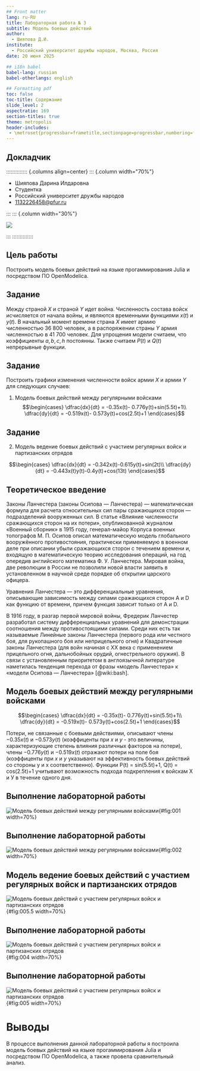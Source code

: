 ```yaml
---
## Front matter
lang: ru-RU
title: Лабораторная работа № 3
subtitle: Модель боевых действий
author:
  - Шияпова Д.И.
institute:
  - Российский университет дружбы народов, Москва, Россия
date: 20 июня 2025

## i18n babel
babel-lang: russian
babel-otherlangs: english

## Formatting pdf
toc: false
toc-title: Содержание
slide_level: 2
aspectratio: 169
section-titles: true
theme: metropolis
header-includes:
 - \metroset{progressbar=frametitle,sectionpage=progressbar,numbering=fraction}
---
```



## Докладчик

:::::::::::::: {.columns align=center}
::: {.column width="70%"}

  * Шияпова Дарина Илдаровна
  * Студентка
  * Российский университет дружбы народов
  * [1132226458@pfur.ru](mailto:1132226458@pfur.ru)


:::
::: {.column width="30%"}

![](./image/dishiyapova.jpeg)

:::
::::::::::::::

## Цель работы


Построить модель боевых действий на языке прогаммирования Julia и посредством ПО OpenModelica.

## Задание

Между страной $X$ и страной $Y$ идет война. Численность состава войск
исчисляется от начала войны, и являются временными функциями $x(t)$ и $y(t)$. В
начальный момент времени страна $X$ имеет армию численностью 36 800 человек,
а в распоряжении страны $Y$ армия численностью в 41 700 человек. Для упрощения
модели считаем, что коэффициенты $a, b, c, h$ постоянны. Также считаем $P(t)$ и $Q(t)$ непрерывные функции.

## Задание

Построить графики изменения численности войск армии $X$ и армии $Y$ для  следующих случаев:

1. Модель боевых действий между регулярными войсками
$$\begin{cases}
    \dfrac{dx}{dt} = -0.35x(t)- 0.776y(t)+sin(5.5t)+1\\
    \dfrac{dy}{dt} = -0.519x(t)- 0.573y(t)+cos(2.5t)+1
\end{cases}$$

## Задание

2. Модель ведение боевых действий с участием регулярных войск и партизанских отрядов

$$\begin{cases}
    \dfrac{dx}{dt} = -0.342x(t)-0.615y(t)+sin(2t)\\
    \dfrac{dy}{dt} = -0.443x(t)y(t)-0.4y(t)+cos(13t)
\end{cases}$$

## Теоретическое введение

Законы Ланчестера (законы Осипова — Ланчестера) — математическая формула для расчета относительных сил пары сражающихся сторон — подразделений вооруженных сил. В статье «Влияние численности сражающихся сторон на их потери», опубликованной журналом «Военный сборник» в 1915 году, генерал-майор Корпуса военных топографов М. П. Осипов описал математическую модель глобального вооружённого противостояния, практически применяемую в военном деле при описании убыли сражающихся сторон с течением времени и, входящую в математическую теорию исследования операций, на год опередив английского математика Ф. У. Ланчестера. Мировая война, две революции в России не позволили новой власти заявить в установленном в научной среде порядке об открытии царского офицера.

Уравнения Ланчестера — это дифференциальные уравнения, описывающие зависимость между силами сражающихся сторон A и D как функцию от времени, причем функция зависит только от A и D.

В 1916 году, в разгар первой мировой войны, Фредерик Ланчестер разработал систему дифференциальных уравнений для демонстрации соотношения между противостоящими силами. Среди них есть так называемые Линейные законы Ланчестера (первого рода или честного боя, для рукопашного боя или неприцельного огня) и Квадратичные законы Ланчестера (для войн начиная с XX века с применением прицельного огня, дальнобойных орудий, огнестрельного оружия). В связи с установленным приоритетом в англоязычной литературе наметилась тенденция перехода от фразы «модель Ланчестера» к «модели Осипова — Ланчестера» [@wiki:bash].



## Модель боевых действий между регулярными войсками

$$\begin{cases}
    \dfrac{dx}{dt} = -0.35x(t)- 0.776y(t)+sin(5.5t)+1\\
    \dfrac{dy}{dt} = -0.519x(t)- 0.573y(t)+cos(2.5t)+1
\end{cases}$$

Потери, не связанные с боевыми действиями, описывают члены $-0.35x(t)$ и $-0.573y(t)$ (коэффиценты при $x$ и $y$ - это величины, характеризующие степень влияния различных факторов на потери), члены $-0.776y(t)$ и $-0.519x(t)$ отражают потери на поле боя (коэффиценты при  $x$ и $y$ указывают на эффективность боевых действий со стороны у и х соответственно). Функции P(t) = sin(5.5t)+1, Q(t) = cos(2.5t)+1 учитывают
возможность подхода подкрепления к войскам Х и У в течение одного дня.

## Выполнение лабораторной работы

![Модель боевых действий  между регулярными войсками](image/1.png){#fig:001 width=70%}

## Выполнение лабораторной работы

![Модель боевых действий  между регулярными войсками](image/2.png){#fig:002 width=70%}



## Модель ведение боевых действий с участием регулярных войск и партизанских отрядов


![Модель боевых действий с участием регулярных войск и партизанских отрядов](image/3.png){#fig:005.5 width=70%}

## Выполнение лабораторной работы

![Модель боевых действий с участием регулярных войск и партизанских отрядов](image/4.png){#fig:004 width=70%}

## Выполнение лабораторной работы

![Модель боевых действий с участием регулярных войск и партизанских отрядов](image/5.png){#fig:005 width=70%}


# Выводы

В процессе выполнения данной лабораторной работы я построила модель боевых действий на языке прогаммирования Julia и посредством ПО OpenModelica, а также провела сравнительный анализ.

